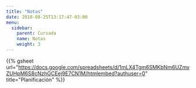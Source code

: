 ```yaml
---
title: "Notas"
date: 2018-08-25T13:17:47-03:00
menu:
  sidebar:
    parent: Cursada
    name: Notas
    weight: 3
---
```


{{% gsheet 
  url="https://docs.google.com/spreadsheets/d/1mLX4Tgm6SMKbNm6UZmvZUHpM6S8cNzhGCEej9E7CN1M/htmlembed?authuser=0"
  title="Planificación"
%}}
